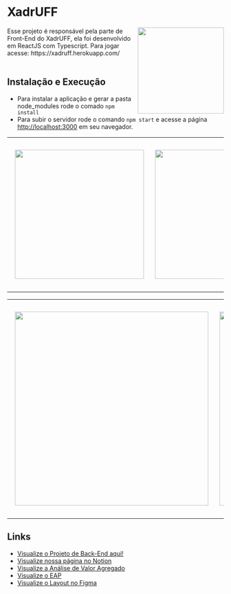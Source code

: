 # XadrUFF
<img align="right"  src="https://user-images.githubusercontent.com/50959073/172961331-f144bf54-3d6d-4e67-a63c-d55a44a649fc.png" width="200" height="200" />
Esse projeto é responsável pela parte de Front-End do XadrUFF, ela foi desenvolvido em ReactJS com Typescript.
Para jogar acesse: https://xadruff.herokuapp.com/
<br />
<br />

## Instalação e Execução
- Para instalar a aplicação e gerar a pasta node_modules rode o comado `npm install`
- Para subir o servidor rode o comando `npm start` e acesse a página [http://localhost:3000](http://localhost:3000) em seu navegador.

<table>
    <tr>
        <td> 
          <p align="center" style="padding: 10px">
            <img src="https://user-images.githubusercontent.com/50959073/199614071-ceb1a92d-baf0-4c18-bfb7-15bebaa3f838.png" width="300">
          </p> 
        </td>
        <td> 
          <p align="center">
            <img src="https://user-images.githubusercontent.com/50959073/199614081-b1737c3c-c0fb-4688-8c9e-77a300cbf192.png" width="300">
          </p> 
        </td>
        <td> 
          <p align="center">
            <img src="https://user-images.githubusercontent.com/50959073/199614091-4c81a99f-96cf-4053-a950-7a8ab2d54ced.png"  width="300">
          </p> 
        </td>
    </tr>
</table>

<table>
    <tr>
        <td> 
          <p align="center" style="padding: 10px">
            <img src="https://user-images.githubusercontent.com/50959073/199614797-ed8f67af-c13f-4156-b4b8-2f3fb7eabc89.png" width="450">
          </p> 
        </td>
        <td> 
          <p align="center">
            <img src="https://user-images.githubusercontent.com/50959073/199614801-0e8f737b-e645-4c0d-89aa-8070e40804fe.png" width="450">
          </p> 
        </td>
    </tr>
</table>


## Links
 - [Visualize o Projeto de Back-End aqui!](https://github.com/lucasfauster/xadruff-backend)
 - [Visualize nossa página no Notion](https://luamz.notion.site/XadrUFF-7e272f2c22a74ca9be39b6a00ae1c440)
 - [Visualize a Análise de Valor Agregado](https://docs.google.com/spreadsheets/d/1GNKjPhV9bs--8fbKKEkWH3g1j96xQNvAf8fyJ7w5q3w/edit#gid=692033079)
 - [Visualize o EAP](https://drive.google.com/file/d/1JPSLjALye_b2cY7z7KKQy7uQ3KSip3cZ/view)
 - [Visualize o Layout no Figma](https://www.figma.com/file/xH4MrdVl8TFi4ADzO0zdcs/XadrUFF?node-id=0%3A1)


